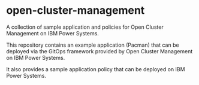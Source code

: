 # open-cluster-management
A collection of sample application and policies for Open Cluster Management on IBM Power Systems.

This repository contains an example application (Pacman) that can be deployed via the GitOps
framework provided by Open Cluster Management on IBM Power Systems.

It also provides a sample application policy that can be deployed on IBM Power Systems.
